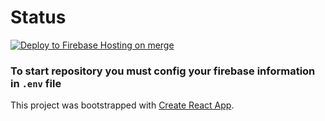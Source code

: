 # Status

[![Deploy to Firebase Hosting on merge](https://github.com/bisocial-vn/firebase-auth-fe-test/actions/workflows/firebase-hosting-merge.yml/badge.svg)](https://github.com/bisocial-vn/firebase-auth-fe-test/actions/workflows/firebase-hosting-merge.yml)

### To start repository you must config your firebase information in `.env` file

This project was bootstrapped with [Create React App](https://github.com/facebookincubator/create-react-app).
